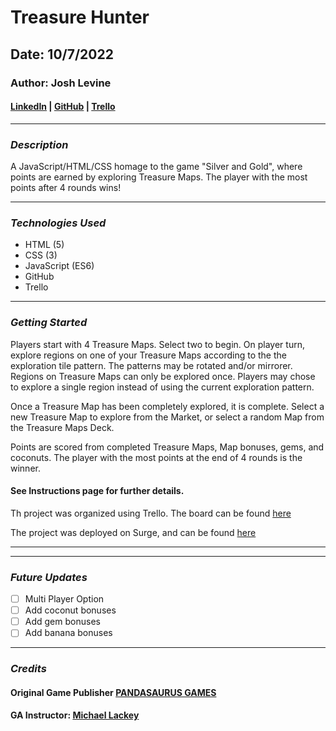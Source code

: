 # Treasure Hunter

## Date: 10/7/2022

### Author: Josh Levine

#### [LinkedIn](www.linkedin.com/in/joshua-levine-43b076233) | [GitHub](https://github.com/jadlevine) | [Trello](https://trello.com/b/msb0rZe6/treasure-hunter-game-project)

---

### **_Description_**

A JavaScript/HTML/CSS homage to the game "Silver and Gold", where points are earned by exploring Treasure Maps. The player with the most points after 4 rounds wins!

---

### **_Technologies Used_**

- HTML (5)
- CSS (3)
- JavaScript (ES6)
- GitHub
- Trello

---

### **_Getting Started_**

Players start with 4 Treasure Maps. Select two to begin. On player turn, explore regions on one of your Treasure Maps according to the the exploration tile pattern. The patterns may be rotated and/or mirrorer. Regions on Treasure Maps can only be explored once. Players may chose to explore a single region instead of using the current exploration pattern.

Once a Treasure Map has been completely explored, it is complete. Select a new Treasure Map to explore from the Market, or select a random Map from the Treasure Maps Deck.

Points are scored from completed Treasure Maps, Map bonuses, gems, and coconuts. The player with the most points at the end of 4 rounds is the winner.

#### **See Instructions page for further details.**

Th project was organized using Trello. The board can be found [here](https://trello.com/b/msb0rZe6)

The project was deployed on Surge, and can be found [here](spectacular-icicle.surge.sh)

---

---

### **_Future Updates_**

- [ ] Multi Player Option
- [ ] Add coconut bonuses
- [ ] Add gem bonuses
- [ ] Add banana bonuses

---

### **_Credits_**

#### Original Game Publisher [PANDASAURUS GAMES](https://pandasaurusgames.com/products/silver-and-gold)

#### GA Instructor: [Michael Lackey](https://michaellackey.com/)
